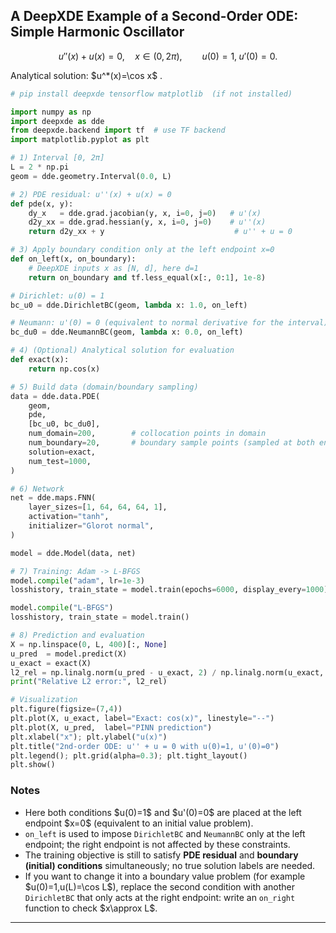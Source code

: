 
## A DeepXDE Example of a Second-Order ODE: Simple Harmonic Oscillator

$$
u''(x) + u(x) = 0,\quad x\in(0, 2\pi),\qquad
u(0)=1,\; u'(0)=0.
$$

Analytical solution: \$u^\*(x)=\cos x\$ .

```python
# pip install deepxde tensorflow matplotlib  (if not installed)

import numpy as np
import deepxde as dde
from deepxde.backend import tf  # use TF backend
import matplotlib.pyplot as plt

# 1) Interval [0, 2π]
L = 2 * np.pi
geom = dde.geometry.Interval(0.0, L)

# 2) PDE residual: u''(x) + u(x) = 0
def pde(x, y):
    dy_x   = dde.grad.jacobian(y, x, i=0, j=0)   # u'(x)
    d2y_xx = dde.grad.hessian(y, x, i=0, j=0)    # u''(x)
    return d2y_xx + y                             # u'' + u = 0

# 3) Apply boundary condition only at the left endpoint x=0
def on_left(x, on_boundary):
    # DeepXDE inputs x as [N, d], here d=1
    return on_boundary and tf.less_equal(x[:, 0:1], 1e-8)

# Dirichlet: u(0) = 1
bc_u0 = dde.DirichletBC(geom, lambda x: 1.0, on_left)

# Neumann: u'(0) = 0 (equivalent to normal derivative for the interval)
bc_du0 = dde.NeumannBC(geom, lambda x: 0.0, on_left)

# 4) (Optional) Analytical solution for evaluation
def exact(x):
    return np.cos(x)

# 5) Build data (domain/boundary sampling)
data = dde.data.PDE(
    geom,
    pde,
    [bc_u0, bc_du0],
    num_domain=200,        # collocation points in domain
    num_boundary=20,       # boundary sample points (sampled at both ends, but only effective at on_left)
    solution=exact,
    num_test=1000,
)

# 6) Network
net = dde.maps.FNN(
    layer_sizes=[1, 64, 64, 64, 1],
    activation="tanh",
    initializer="Glorot normal",
)

model = dde.Model(data, net)

# 7) Training: Adam -> L-BFGS
model.compile("adam", lr=1e-3)
losshistory, train_state = model.train(epochs=6000, display_every=1000)

model.compile("L-BFGS")
losshistory, train_state = model.train()

# 8) Prediction and evaluation
X = np.linspace(0, L, 400)[:, None]
u_pred  = model.predict(X)
u_exact = exact(X)
l2_rel = np.linalg.norm(u_pred - u_exact, 2) / np.linalg.norm(u_exact, 2)
print("Relative L2 error:", l2_rel)

# Visualization
plt.figure(figsize=(7,4))
plt.plot(X, u_exact, label="Exact: cos(x)", linestyle="--")
plt.plot(X, u_pred,  label="PINN prediction")
plt.xlabel("x"); plt.ylabel("u(x)")
plt.title("2nd-order ODE: u'' + u = 0 with u(0)=1, u'(0)=0")
plt.legend(); plt.grid(alpha=0.3); plt.tight_layout()
plt.show()
```

### Notes

* Here both conditions \$u(0)=1\$ and \$u'(0)=0\$ are placed at the left endpoint \$x=0\$ (equivalent to an initial value problem).
* `on_left` is used to impose `DirichletBC` and `NeumannBC` only at the left endpoint; the right endpoint is not affected by these constraints.
* The training objective is still to satisfy **PDE residual** and **boundary (initial) conditions** simultaneously; no true solution labels are needed.
* If you want to change it into a boundary value problem (for example \$u(0)=1,u(L)=\cos L\$), replace the second condition with another `DirichletBC` that only acts at the right endpoint: write an `on_right` function to check \$x\approx L\$.

---


